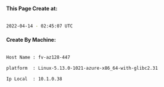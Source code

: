 
   
#### This Page Create at:

```bash

2022-04-14 - 02:45:07 UTC

```

#### Create By Machine:

```bash

Host Name : fv-az128-447

platform  : Linux-5.13.0-1021-azure-x86_64-with-glibc2.31

Ip Local  : 10.1.0.38

```

